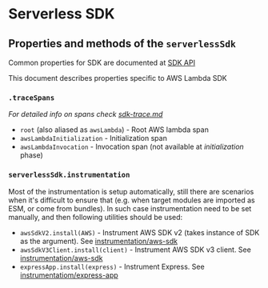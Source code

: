 # Serverless SDK

## Properties and methods of the `serverlessSdk`

Common properties for SDK are documented at [SDK API](https://github.com/serverless/console/tree/main/node/packages/sdk/docs/sdk.md)

This document describes properties specific to AWS Lambda SDK

### `.traceSpans`

_For detailed info on spans check [sdk-trace.md](./sdk-trace.md#trace-spans)_

- `root` (also aliased as `awsLambda`) - Root AWS lambda span
- `awsLambdaInitialization` - Initialization span
- `awsLambdaInvocation` - Invocation span (not available at _initialization_ phase)

### `serverlessSdk.instrumentation`

Most of the instrumentation is setup automatically, still there are scenarios when it's difficult to ensure that (e.g. when target modules are imported as ESM, or come from bundles). In such case instrumentation need to be set manually, and then following utilities should be used:

- `awsSdkV2.install(AWS)` - Instrument AWS SDK v2 (takes instance of SDK as the argument). See [instrumentation/aws-sdk](instrumentation/aws-sdk.md)
- `awsSdkV3Client.install(client)` - Instrument AWS SDK v3 client. See [instrumentation/aws-sdk](instrumentation/aws-sdk.md)
- `expressApp.install(express)` - Instrument Express. See [instrumentatiom/express-app](https://github.com/serverless/console/tree/main/node/packages/sdk/docs/instrumentation/express-app.md)
